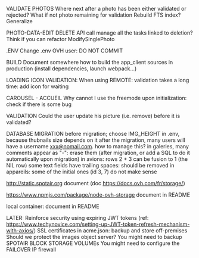 VALIDATE PHOTOS
	Where next after a photo has been either validated or rejected?
	What if not photo remaining for validation
	Rebuild FTS index? Generalize

PHOTO-DATA-EDIT
	DELETE API call manage all the tasks linked to deletion?
	Think if you can refactor ModifySinglePhoto
	
.ENV
	Change .env OVH user: DO NOT COMMIT

BUILD
	Document somewhere how to build the app_client sources in production (install dependencies, launch webpack...)

LOADING ICON
	VALIDATION: When using REMOTE: validation takes a long time: add icon for waiting
	
CAROUSEL - ACCUEIL
	 Why cannot I use the freemode upon initialization: check if there is some bug
	 
VALIDATION
	Could the user update his picture (i.e. remove) before it is validated?

DATABASE MIGRATION
	before migration; choose IMG_HEIGHT in .env, because thubnails size depends on it
	after the migration, many users will have a username xxx@nomail.com. how to manage this?
	in galeries, many comments appear as "-": erase them (after migration, or add a SQL to do it automatically upon migration)
	in avions: rows 2 + 3 can be fusion to 1 (the NIL row)
	some text fields have trailing spaces: should be removed
	in appareils: some of the initial ones (id 3, 7) do not make sense
	
http://static.spotair.org
	document
	(doc https://docs.ovh.com/fr/storage/)

https://www.npmjs.com/package/node-ovh-storage
	document in README

local container:
	document in README
	
LATER:
	Reinforce security using expiring JWT tokens (ref: https://www.techynovice.com/setting-up-JWT-token-refresh-mechanism-with-axios/)
	SSL certificates in acme.json: backup and store off-premises
	Should we protect the images object server?
	You might need to backup SPOTAIR BLOCK STORAGE VOLUMEs
	You might need to configure the FAILOVER IP firewall
	


